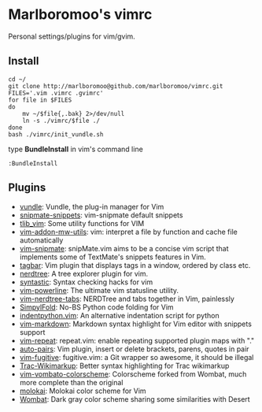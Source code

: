 # Marlboromoo's vimrc
Personal settings/plugins for vim/gvim.

## Install
```
cd ~/
git clone http://marlboromoo@github.com/marlboromoo/vimrc.git
FILES='.vim .vimrc .gvimrc'
for file in $FILES
do
    mv ~/$file{,.bak} 2>/dev/null
    ln -s ./vimrc/$file ./
done
bash ./vimrc/init_vundle.sh
```
type **BundleInstall** in vim's command line 
```
:BundleInstall
```

## Plugins
* [vundle](https://github.com/gmarik/vundle): Vundle, the plug-in manager for Vim
* [snipmate-snippets](https://github.com/marlboromoo/snipmate-snippets): vim-snipmate default snippets
* [tlib_vim](https://github.com/tomtom/tlib_vim): Some utility functions for VIM
* [vim-addon-mw-utils](https://github.com/MarcWeber/vim-addon-mw-utils): vim: interpret a file by function and cache file automatically
* [vim-snipmate](https://github.com/garbas/vim-snipmate): snipMate.vim aims to be a concise vim script that implements some of TextMate's snippets features in Vim.
* [tagbar](https://github.com/majutsushi/tagbar): Vim plugin that displays tags in a window, ordered by class etc.
* [nerdtree](https://github.com/scrooloose/nerdtree): A tree explorer plugin for vim.
* [syntastic](https://github.com/scrooloose/syntastic): Syntax checking hacks for vim
* [vim-powerline](https://github.com/Lokaltog/vim-powerline): The ultimate vim statusline utility.
* [vim-nerdtree-tabs](https://github.com/jistr/vim-nerdtree-tabs): NERDTree and tabs together in Vim, painlessly
* [SimpylFold](https://github.com/tmhedberg/SimpylFold): No-BS Python code folding for Vim
* [indentpython.vim](https://github.com/vim-scripts/indentpython.vim): An alternative indentation script for python
* [vim-markdown](https://github.com/hallison/vim-markdown): Markdown syntax highlight for Vim editor with snippets support
* [vim-repeat](https://github.com/tpope/vim-repeat): repeat.vim: enable repeating supported plugin maps with &quot;.&quot;
* [auto-pairs](https://github.com/jiangmiao/auto-pairs): Vim plugin, insert or delete brackets, parens, quotes in pair
* [vim-fugitive](https://github.com/tpope/vim-fugitive): fugitive.vim: a Git wrapper so awesome, it should be illegal
* [Trac-Wikimarkup](https://github.com/vim-scripts/Trac-Wikimarkup): Better syntax highlighting for Trac wikimarkup
* [vim-vombato-colorscheme](https://github.com/molok/vim-vombato-colorscheme): Colorscheme forked from Wombat, much more complete than the original
* [molokai](https://github.com/tomasr/molokai): Molokai color scheme for Vim
* [Wombat](https://github.com/vim-scripts/Wombat): Dark gray color scheme sharing some similarities with Desert
